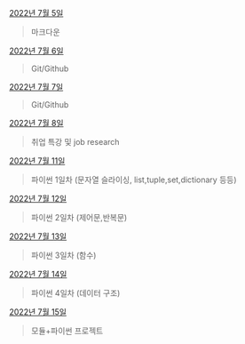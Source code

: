 [2022년 7월 5일](7월/0705/0705.md)

> 마크다운

[2022년 7월 6일](7월/0706/0706.md)

> Git/Github

[2022년 7월 7일](7월/0707/0707.md)

>Git/Github

[2022년 7월 8일](7월/0708/0708.md)

> 취업 특강 및 job research

[2022년 7월 11일](7월/0711/0711.md)

>파이썬 1일차 (문자열 슬라이싱, list,tuple,set,dictionary 등등)

[2022년 7월 12일](7월/0712/0712.md)

>파이썬 2일차 (제어문,반복문)

[2022년 7월 13일](7월/0713/0713.md)

> 파이썬 3일차 (함수)

[2022년 7월 14일](7월/0714/0714.md)

> 파이썬 4일차 (데이터 구조)

[2022년 7월 15일](7월/0715/0715.md)

>모듈+파이썬 프로젝트

